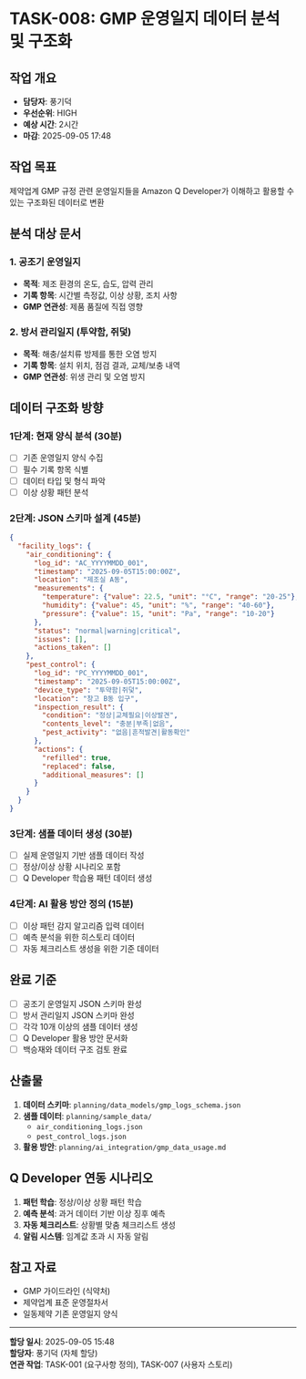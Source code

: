 # TASK-008: GMP 운영일지 데이터 분석 및 구조화

## 작업 개요
- **담당자**: 풍기덕
- **우선순위**: HIGH
- **예상 시간**: 2시간
- **마감**: 2025-09-05 17:48

## 작업 목표
제약업계 GMP 규정 관련 운영일지들을 Amazon Q Developer가 이해하고 활용할 수 있는 구조화된 데이터로 변환

## 분석 대상 문서

### 1. 공조기 운영일지
- **목적**: 제조 환경의 온도, 습도, 압력 관리
- **기록 항목**: 시간별 측정값, 이상 상황, 조치 사항
- **GMP 연관성**: 제품 품질에 직접 영향

### 2. 방서 관리일지 (투약함, 쥐덫)
- **목적**: 해충/설치류 방제를 통한 오염 방지
- **기록 항목**: 설치 위치, 점검 결과, 교체/보충 내역
- **GMP 연관성**: 위생 관리 및 오염 방지

## 데이터 구조화 방향

### 1단계: 현재 양식 분석 (30분)
- [ ] 기존 운영일지 양식 수집
- [ ] 필수 기록 항목 식별
- [ ] 데이터 타입 및 형식 파악
- [ ] 이상 상황 패턴 분석

### 2단계: JSON 스키마 설계 (45분)
```json
{
  "facility_logs": {
    "air_conditioning": {
      "log_id": "AC_YYYYMMDD_001",
      "timestamp": "2025-09-05T15:00:00Z",
      "location": "제조실 A동",
      "measurements": {
        "temperature": {"value": 22.5, "unit": "°C", "range": "20-25"},
        "humidity": {"value": 45, "unit": "%", "range": "40-60"},
        "pressure": {"value": 15, "unit": "Pa", "range": "10-20"}
      },
      "status": "normal|warning|critical",
      "issues": [],
      "actions_taken": []
    },
    "pest_control": {
      "log_id": "PC_YYYYMMDD_001",
      "timestamp": "2025-09-05T15:00:00Z",
      "device_type": "투약함|쥐덫",
      "location": "창고 B동 입구",
      "inspection_result": {
        "condition": "정상|교체필요|이상발견",
        "contents_level": "충분|부족|없음",
        "pest_activity": "없음|흔적발견|활동확인"
      },
      "actions": {
        "refilled": true,
        "replaced": false,
        "additional_measures": []
      }
    }
  }
}
```

### 3단계: 샘플 데이터 생성 (30분)
- [ ] 실제 운영일지 기반 샘플 데이터 작성
- [ ] 정상/이상 상황 시나리오 포함
- [ ] Q Developer 학습용 패턴 데이터 생성

### 4단계: AI 활용 방안 정의 (15분)
- [ ] 이상 패턴 감지 알고리즘 입력 데이터
- [ ] 예측 분석을 위한 히스토리 데이터
- [ ] 자동 체크리스트 생성을 위한 기준 데이터

## 완료 기준
- [ ] 공조기 운영일지 JSON 스키마 완성
- [ ] 방서 관리일지 JSON 스키마 완성
- [ ] 각각 10개 이상의 샘플 데이터 생성
- [ ] Q Developer 활용 방안 문서화
- [ ] 백승재와 데이터 구조 검토 완료

## 산출물
1. **데이터 스키마**: `planning/data_models/gmp_logs_schema.json`
2. **샘플 데이터**: `planning/sample_data/`
   - `air_conditioning_logs.json`
   - `pest_control_logs.json`
3. **활용 방안**: `planning/ai_integration/gmp_data_usage.md`

## Q Developer 연동 시나리오
1. **패턴 학습**: 정상/이상 상황 패턴 학습
2. **예측 분석**: 과거 데이터 기반 이상 징후 예측
3. **자동 체크리스트**: 상황별 맞춤 체크리스트 생성
4. **알림 시스템**: 임계값 초과 시 자동 알림

## 참고 자료
- GMP 가이드라인 (식약처)
- 제약업계 표준 운영절차서
- 일동제약 기존 운영일지 양식

---
**할당 일시**: 2025-09-05 15:48  
**할당자**: 풍기덕 (자체 할당)  
**연관 작업**: TASK-001 (요구사항 정의), TASK-007 (사용자 스토리)
